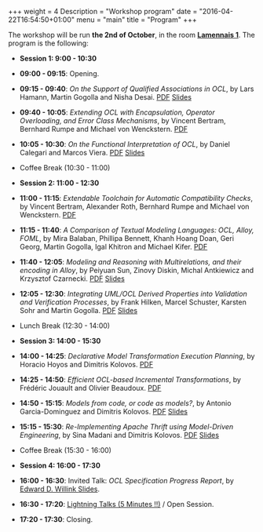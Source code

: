 +++
weight = 4
Description = "Workshop program"
date = "2016-04-22T16:54:50+01:00"
menu = "main"
title = "Program"
+++

The workshop will be run __the 2nd of October__, in the room [__Lamennais 1__](http://models2016.irisa.fr/wp-content/uploads/2015/09/rooms.png). The program is the following:

* __Session 1: 9:00 - 10:30__
 * __09:00 - 09:15__: Opening.
 * __09:15 - 09:40__: _On the Support of Qualified Associations in OCL_, by Lars Hamann, Martin Gogolla and Nisha Desai. [PDF](/2016/papers/OCL16_paper_8.pdf) [Slides](http://www.db.informatik.uni-bremen.de/publications/intern/ocl2016-talk-regular-lh-mg-nd.pdf)
 * __09:40 - 10:05__: _Extending OCL with Encapsulation, Operator Overloading, and Error Class Mechanisms_, by Vincent Bertram, Bernhard Rumpe and Michael von Wenckstern. [PDF](/2016/papers/OCL16_paper_12.pdf) 
 * __10:05 - 10:30__: _On the Functional Interpretation of OCL_, by Daniel Calegari and Marcos Viera. [PDF](/2016/papers/OCL16_paper_2.pdf) [Slides](/2016/presentations/FunctionalInterpretationOCL.pdf)

* Coffee Break (10:30 - 11:00)

* __Session 2: 11:00 - 12:30__
 * __11:00 - 11:15__: _Extendable Toolchain for Automatic Compatibility Checks_, by Vincent Bertram, Alexander Roth, Bernhard Rumpe and Michael von Wenckstern. [PDF](/2016/papers/OCL16_paper_11.pdf) 
 * __11:15 - 11:40__: _A Comparison of Textual Modeling Languages: OCL, Alloy, FOML_, by Mira Balaban, Phillipa Bennett, Khanh Hoang Doan, Geri Georg, Martin Gogolla, Igal Khitron and Michael Kifer. [PDF](/2016/papers/OCL16_paper_3.pdf)
 * __11:40 - 12:05__: _Modeling and Reasoning with Multirelations, and their encoding in Alloy_, by Peiyuan Sun, Zinovy Diskin, Michal Antkiewicz and Krzysztof Czarnecki. [PDF](/2016/papers/OCL16_paper_10.pdf) [Slides](/2016/presentations/OCL16Diskin.pdf)
 * __12:05 - 12:30__: _Integrating UML/OCL Derived Properties into Validation and Verification Processes_, by Frank Hilken, Marcel Schuster, Karsten Sohr and Martin Gogolla. [PDF](/2016/papers/OCL16_paper_5.pdf) [Slides](/2016/presentations/ocl16-derived-expressions-hilken.pdf)

* Lunch Break (12:30 - 14:00)

* __Session 3: 14:00 - 15:30__
 * __14:00 - 14:25__: _Declarative Model Transformation Execution Planning_, by Horacio Hoyos and Dimitris Kolovos. [PDF](/2016/papers/OCL16_paper_6.pdf)
 * __14:25 - 14:50__: _Efficient OCL-based Incremental Transformations_, by Frédéric Jouault and Olivier Beaudoux. [PDF](/2016/papers/OCL16_paper_14.pdf)
 * __14:50 - 15:15__: _Models from code, or code as models?_, by Antonio Garcia-Dominguez and Dimitris Kolovos. [PDF](/2016/papers/OCL16_paper_4.pdf) [Slides](http://www.slideshare.net/bluezio/ocl16-slides-models-from-code-or-code-as-a-model)
 * __15:15 - 15:30__: _Re-Implementing Apache Thrift using Model-Driven Engineering_, by Sina Madani and Dimitris Kolovos. [PDF](/2016/papers/OCL16_paper_7.pdf) [Slides](http://www.slideshare.net/dskolovos/reimplementing-apache-thrift-using-modeldriven-engineering-technologies-an-experience-report)

* Coffee Break (15:30 - 16:00)

* __Session 4: 16:00 - 17:30__
 * __16:00 - 16:30__: Invited Talk: _OCL Specification Progress Report_, by [Edward D. Willink ](https://uk.linkedin.com/in/ed-willink-369726) [Slides](http://www.eclipse.org/modeling/mdt/ocl/docs/publications/OCL2016Spec/OCLStatus.odp).
 * __16:30 - 17:20__: [Lightning Talks (5 Minutes !!)](/2016/news.html) / Open Session.
 * __17:20 - 17:30__: Closing.
